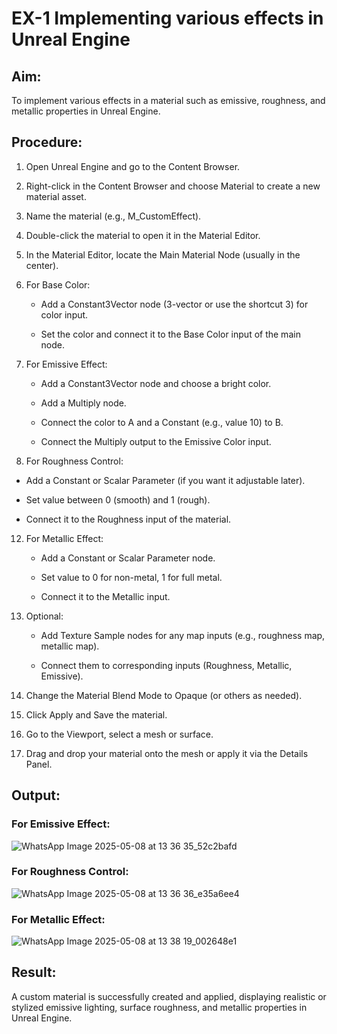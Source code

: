 # EX-1 Implementing various effects in Unreal Engine

## Aim:
To implement various effects in a material such as emissive, roughness, and metallic properties in Unreal Engine.

## Procedure:
1. Open Unreal Engine and go to the Content Browser.
2. Right-click in the Content Browser and choose Material to create a new material asset.
3. Name the material (e.g., M_CustomEffect).
4. Double-click the material to open it in the Material Editor.
5. In the Material Editor, locate the Main Material Node (usually in the center).
6. For Base Color:

   - Add a Constant3Vector node (3-vector or use the shortcut 3) for color input.
   
   - Set the color and connect it to the Base Color input of the main node.
   
8. For Emissive Effect:

   - Add a Constant3Vector node and choose a bright color.

   - Add a Multiply node.

   - Connect the color to A and a Constant (e.g., value 10) to B.

   - Connect the Multiply output to the Emissive Color input.

10. For Roughness Control:

   - Add a Constant or Scalar Parameter (if you want it adjustable later).
   
   - Set value between 0 (smooth) and 1 (rough).
   
   - Connect it to the Roughness input of the material.

12. For Metallic Effect:

    - Add a Constant or Scalar Parameter node.

    - Set value to 0 for non-metal, 1 for full metal.

    - Connect it to the Metallic input.

14. Optional:

    - Add Texture Sample nodes for any map inputs (e.g., roughness map, metallic map).

    - Connect them to corresponding inputs (Roughness, Metallic, Emissive).

16. Change the Material Blend Mode to Opaque (or others as needed).
17. Click Apply and Save the material.
18. Go to the Viewport, select a mesh or surface.
19. Drag and drop your material onto the mesh or apply it via the Details Panel.


## Output:
### For Emissive Effect:
![WhatsApp Image 2025-05-08 at 13 36 35_52c2bafd](https://github.com/user-attachments/assets/1f77fc8c-3835-4a9a-9492-292a958dd835)


### For Roughness Control:
![WhatsApp Image 2025-05-08 at 13 36 36_e35a6ee4](https://github.com/user-attachments/assets/a9951230-4d17-499d-9a48-5c4499ae87ce)


### For Metallic Effect:

![WhatsApp Image 2025-05-08 at 13 38 19_002648e1](https://github.com/user-attachments/assets/dd953379-8e2d-45d0-b32e-4326cfe3280b)


## Result:
A custom material is successfully created and applied, displaying realistic or stylized emissive lighting, surface roughness, and metallic properties in Unreal Engine.

